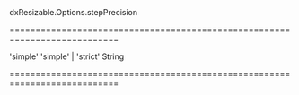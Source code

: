 <!--id-->dxResizable.Options.stepPrecision<!--/id-->
===========================================================================
<!--hidden--><!--/hidden-->
<!--default-->'simple'<!--/default-->
<!--acceptValues-->'simple' | 'strict'<!--/acceptValues-->
<!--type-->String<!--/type-->
===========================================================================

<!--shortDescription-->

<!--/shortDescription-->

<!--fullDescription-->

<!--/fullDescription-->